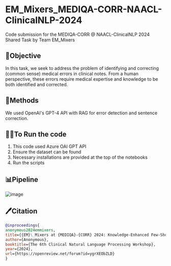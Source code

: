 # EM_Mixers_MEDIQA-CORR-NAACL-ClinicalNLP-2024
Code submission for the MEDIQA-CORR @ NAACL-ClinicalNLP 2024 Shared Task by Team EM_Mixers

## 🎯Objective
In this task, we seek to address the problem of identifying and correcting (common sense) medical errors in clinical notes. From a human perspective, these errors require medical expertise and knowledge to be both identified and corrected. 

## 🚧Methods
We used OpenAI's GPT-4 API with RAG for error detection and sentence correction.

## 🏃‍♂️To Run the code
1. This code used Azure OAI GPT API
2. Ensure the dataset can be found
3. Necessary installations are provided at the top of the notebooks
4. Run the scripts

## 📊Pipeline
![image](https://github.com/swati-rajwal/EM_Mixers_MEDIQA-CORR-NAACL-ClinicalNLP-2024/assets/145946818/aaf14272-be3c-43b1-9ba9-7f8528a827f6)

## 🖊️Citation

```bibtex
@inproceedings{
anonymous2024emmixers,
title={{EM}\_Mixers at {MEDIQA}-{CORR} 2024: Knowledge-Enhanced Few-Shot In-Context Learning for Medical Error Detection \& Correction},
author={Anonymous},
booktitle={The 6th Clinical Natural Language Processing Workshop},
year={2024},
url={https://openreview.net/forum?id=ygrXEObZLD}
}
```

